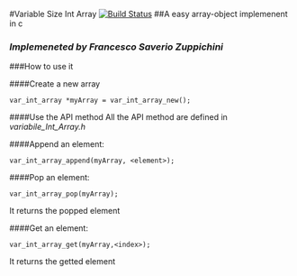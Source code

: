 #Variable Size Int Array [![Build Status](https://travis-ci.org/FrancescoSaverioZuppichini/Variable-Size-Int-Array.svg?branch=master)](https://travis-ci.org/FrancescoSaverioZuppichini/Variable-Size-Int-Array)
##A easy array-object implemenent in c

### *Implemeneted by Francesco Saverio Zuppichini*

###How to use it

####Create a new array
```
var_int_array *myArray = var_int_array_new();
```

####Use the API method 
All the API method are defined in *variabile_Int_Array.h*

####Append an element:

```
var_int_array_append(myArray, <element>);
```

####Pop an element:

```
var_int_array_pop(myArray);
```
It returns the popped element

####Get an element:

```
var_int_array_get(myArray,<index>);
```
It returns the getted element

